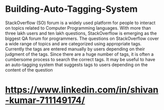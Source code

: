 # Building-Auto-Tagging-System
StackOverflow (SO) forum is a widely used platform for people to interact on topics related to Computer Programming languages. With more than three lakh users and ten lakh questions, StackOverflow is emerging as the biggest QA forum for programmers. The questions on StackOverflow cover a wide range of topics and are categorized using appropriate tags. Currently the tags are entered manually by users depending on their judgment of the tags. Since there are a huge number of tags, it is often a cumbersome process to search the correct tags. It may be useful to have an auto-tagging system that suggests tags to users depending on the content of the question

# https://www.linkedin.com/in/shivan-kumar-711149174/
